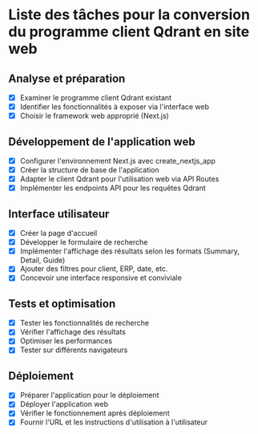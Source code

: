 # Liste des tâches pour la conversion du programme client Qdrant en site web

## Analyse et préparation
- [x] Examiner le programme client Qdrant existant
- [x] Identifier les fonctionnalités à exposer via l'interface web
- [x] Choisir le framework web approprié (Next.js)

## Développement de l'application web
- [x] Configurer l'environnement Next.js avec create_nextjs_app
- [x] Créer la structure de base de l'application
- [x] Adapter le client Qdrant pour l'utilisation web via API Routes
- [x] Implémenter les endpoints API pour les requêtes Qdrant

## Interface utilisateur
- [x] Créer la page d'accueil
- [x] Développer le formulaire de recherche
- [x] Implémenter l'affichage des résultats selon les formats (Summary, Detail, Guide)
- [x] Ajouter des filtres pour client, ERP, date, etc.
- [x] Concevoir une interface responsive et conviviale

## Tests et optimisation
- [x] Tester les fonctionnalités de recherche
- [x] Vérifier l'affichage des résultats
- [x] Optimiser les performances
- [x] Tester sur différents navigateurs

## Déploiement
- [x] Préparer l'application pour le déploiement
- [x] Déployer l'application web
- [x] Vérifier le fonctionnement après déploiement
- [x] Fournir l'URL et les instructions d'utilisation à l'utilisateur
